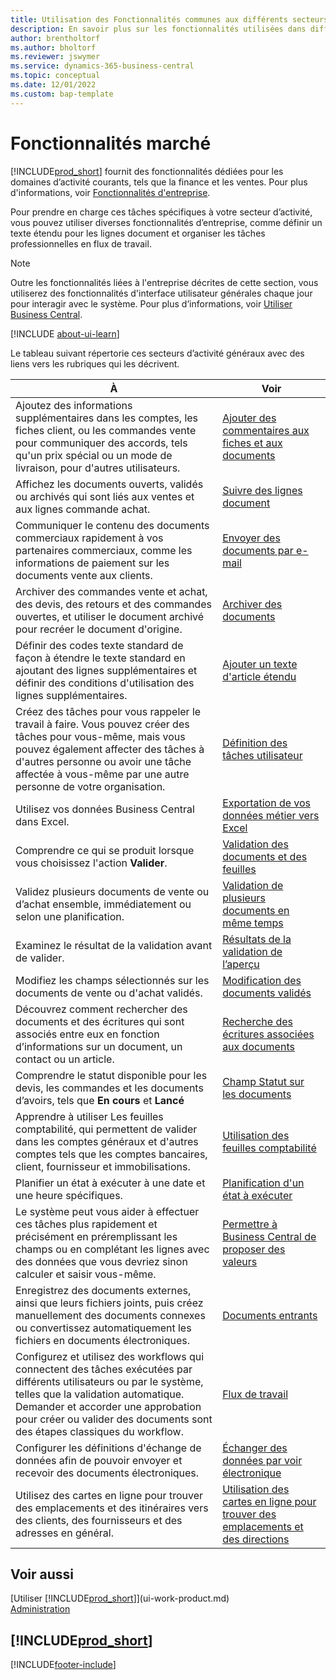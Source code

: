 ```yaml
---
title: Utilisation des Fonctionnalités communes aux différents secteurs d’activité
description: En savoir plus sur les fonctionnalités utilisées dans différents secteurs d’activité dans Business Central.
author: brentholtorf
ms.author: bholtorf
ms.reviewer: jswymer
ms.service: dynamics-365-business-central
ms.topic: conceptual
ms.date: 12/01/2022
ms.custom: bap-template
---
```

# <a name="general-business-functionality"></a>Fonctionnalités marché

[!INCLUDE[prod_short](includes/prod_short.md)] fournit des fonctionnalités dédiées pour les domaines d’activité courants, tels que la finance et les ventes. Pour plus d'informations, voir [Fonctionnalités d'entreprise](across-business-functionality.md).

Pour prendre en charge ces tâches spécifiques à votre secteur d’activité, vous pouvez utiliser diverses fonctionnalités d’entreprise, comme définir un texte étendu pour les lignes document et organiser les tâches professionnelles en flux de travail.

> [!NOTE]
> Outre les fonctionnalités liées à l'entreprise décrites de cette section, vous utiliserez des fonctionnalités d'interface utilisateur générales chaque jour pour interagir avec le système. Pour plus d’informations, voir [Utiliser Business Central](ui-work-product.md).

[!INCLUDE [about-ui-learn](includes/about-ui-learn.md)]

Le tableau suivant répertorie ces secteurs d’activité généraux avec des liens vers les rubriques qui les décrivent.

| À | Voir |
| --- | --- |
|Ajoutez des informations supplémentaires dans les comptes, les fiches client, ou les commandes vente pour communiquer des accords, tels qu'un prix spécial ou un mode de livraison, pour d'autres utilisateurs.|[Ajouter des commentaires aux fiches et aux documents](across-how-use-comments.md)|
|Affichez les documents ouverts, validés ou archivés qui sont liés aux ventes et aux lignes commande achat.|[Suivre des lignes document](across-how-to-track-document-lines.md)|
| Communiquer le contenu des documents commerciaux rapidement à vos partenaires commerciaux, comme les informations de paiement sur les documents vente aux clients. |[Envoyer des documents par e-mail](ui-how-send-documents-email.md) |
|Archiver des commandes vente et achat, des devis, des retours et des commandes ouvertes, et utiliser le document archivé pour recréer le document d'origine.|[Archiver des documents](across-how-to-archive-documents.md)|
| Définir des codes texte standard de façon à étendre le texte standard en ajoutant des lignes supplémentaires et définir des conditions d'utilisation des lignes supplémentaires. |[Ajouter un texte d'article étendu](ui-how-define-ext-text.md) |
|Créez des tâches pour vous rappeler le travail à faire. Vous pouvez créer des tâches pour vous-même, mais vous pouvez également affecter des tâches à d'autres personne ou avoir une tâche affectée à vous-même par une autre personne de votre organisation.|[Définition des tâches utilisateur](across-user-tasks.md)|
|Utilisez vos données Business Central dans Excel.|[Exportation de vos données métier vers Excel](about-export-data.md)|
|Comprendre ce qui se produit lorsque vous choisissez l'action **Valider**.|[Validation des documents et des feuilles](ui-post-documents-journals.md)|
|Validez plusieurs documents de vente ou d’achat ensemble, immédiatement ou selon une planification.|[Validation de plusieurs documents en même temps](ui-batch-posting.md)|  
|Examinez le résultat de la validation avant de valider.|[Résultats de la validation de l’aperçu](ui-how-preview-post-results.md)|
|Modifiez les champs sélectionnés sur les documents de vente ou d'achat validés.|[Modification des documents validés](across-edit-posted-document.md)|
|Découvrez comment rechercher des documents et des écritures qui sont associés entre eux en fonction d’informations sur un document, un contact ou un article. | [Recherche des écritures associées aux documents](ui-find-entries.md) |
|Comprendre le statut disponible pour les devis, les commandes et les documents d’avoirs, tels que **En cours** et **Lancé** | [Champ Statut sur les documents](ui-document-status.md) |
|Apprendre à utiliser Les feuilles comptabilité, qui permettent de valider dans les comptes généraux et d'autres comptes tels que les comptes bancaires, client, fournisseur et immobilisations. |[Utilisation des feuilles comptabilité](ui-work-general-journals.md) |
| Planifier un état à exécuter à une date et une heure spécifiques. |[Planification d'un état à exécuter](ui-work-report.md#ScheduleReport) |
|Le système peut vous aider à effectuer ces tâches plus rapidement et précisément en préremplissant les champs ou en complétant les lignes avec des données que vous devriez sinon calculer et saisir vous-même.|[Permettre à Business Central de proposer des valeurs](ui-let-system-suggest-values.md)|
|Enregistrez des documents externes, ainsi que leurs fichiers joints, puis créez manuellement des documents connexes ou convertissez automatiquement les fichiers en documents électroniques.|[Documents entrants](across-income-documents.md)|
|Configurez et utilisez des workflows qui connectent des tâches exécutées par différents utilisateurs ou par le système, telles que la validation automatique. Demander et accorder une approbation pour créer ou valider des documents sont des étapes classiques du workflow.|[Flux de travail](across-workflow.md)|
| Configurer les définitions d'échange de données afin de pouvoir envoyer et recevoir des documents électroniques. |[Échanger des données par voir électronique](across-data-exchange.md) |
| Utilisez des cartes en ligne pour trouver des emplacements et des itinéraires vers des clients, des fournisseurs et des adresses en général. | [Utilisation des cartes en ligne pour trouver des emplacements et des directions](across-online-maps.md) |

## <a name="see-also"></a>Voir aussi

[Utiliser [!INCLUDE[prod_short](includes/prod_short.md)]](ui-work-product.md)  
[Administration](admin-setup-and-administration.md)  

## [!INCLUDE[prod_short](includes/free_trial_md.md)]  

[!INCLUDE[footer-include](includes/footer-banner.md)]
